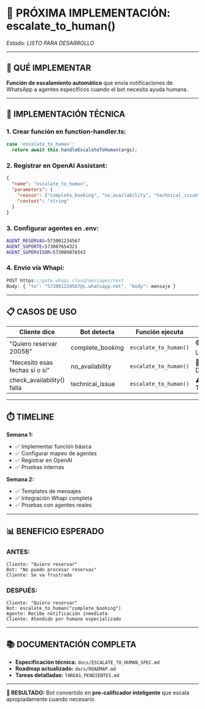 # 🚀 PRÓXIMA IMPLEMENTACIÓN: escalate_to_human()

*Estado: LISTO PARA DESARROLLO*

---

## 🎯 **QUÉ IMPLEMENTAR**

**Función de escalamiento automático** que envía notificaciones de WhatsApp a agentes específicos cuando el bot necesita ayuda humana.

---

## 🔧 **IMPLEMENTACIÓN TÉCNICA**

### **1. Crear función en function-handler.ts:**
```typescript
case 'escalate_to_human':
  return await this.handleEscalateToHuman(args);
```

### **2. Registrar en OpenAI Assistant:**
```json
{
  "name": "escalate_to_human",
  "parameters": {
    "reason": ["complete_booking", "no_availability", "technical_issue"],
    "context": "string"
  }
}
```

### **3. Configurar agentes en .env:**
```bash
AGENT_RESERVAS=573001234567
AGENT_SOPORTE=573007654321  
AGENT_SUPERVISOR=573009876543
```

### **4. Envío vía Whapi:**
```typescript
POST https://gate.whapi.cloud/messages/text
Body: { "to": "573001234567@s.whatsapp.net", "body": mensaje }
```

---

## 📋 **CASOS DE USO**

| Cliente dice | Bot detecta | Función ejecuta | Agente recibe |
|--------------|-------------|------------------|---------------|
| "Quiero reservar 2005B" | complete_booking | `escalate_to_human()` | 🟢 [RESERVA LISTA] |
| "Necesito esas fechas sí o sí" | no_availability | `escalate_to_human()` | 🔴 [SIN DISPONIBILIDAD] |
| check_availability() falla | technical_issue | `escalate_to_human()` | ⚠️ [PROBLEMA TÉCNICO] |

---

## ⏱️ **TIMELINE**

**Semana 1:**
- ✅ Implementar función básica
- ✅ Configurar mapeo de agentes  
- ✅ Registrar en OpenAI
- ✅ Pruebas internas

**Semana 2:**
- ✅ Templates de mensajes
- ✅ Integración Whapi completa
- ✅ Pruebas con agentes reales

---

## 📊 **BENEFICIO ESPERADO**

### **ANTES:**
```
Cliente: "Quiero reservar"
Bot: "No puedo procesar reservas"
Cliente: Se va frustrado
```

### **DESPUÉS:**  
```
Cliente: "Quiero reservar"
Bot: escalate_to_human("complete_booking")
Agente: Recibe notificación inmediata
Cliente: Atendido por humano especializado
```

---

## 📚 **DOCUMENTACIÓN COMPLETA**

- **Especificación técnica:** `docs/ESCALATE_TO_HUMAN_SPEC.md`
- **Roadmap actualizado:** `docs/ROADMAP.md`  
- **Tareas detalladas:** `TAREAS_PENDIENTES.md`

---

**🎯 RESULTADO:** Bot convertido en **pre-calificador inteligente** que escala apropiadamente cuando necesario. 